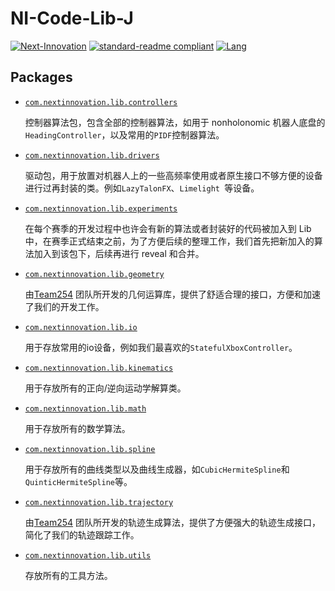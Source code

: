 # NI-Code-Lib-J
[![Next-Innovation](https://img.shields.io/badge/Next-Innovation-blueviolet?style=flat)](https://github.com/FRCNextInnovation) [![standard-readme compliant](https://img.shields.io/badge/readme%20style-standard-brightgreen.svg?style=flat)](https://github.com/RichardLitt/standard-readme) [![Lang](https://img.shields.io/badge/Lang-zh--CN-Green?style=flat)]()

## Packages

- [`com.nextinnovation.lib.controllers`](controllers)

  控制器算法包，包含全部的控制器算法，如用于 nonholonomic 机器人底盘的 `HeadingController`，以及常用的`PIDF`控制器算法。

- [`com.nextinnovation.lib.drivers`](drivers)

  驱动包，用于放置对机器人上的一些高频率使用或者原生接口不够方便的设备进行过再封装的类。例如`LazyTalonFX`、`Limelight	`等设备。

- [`com.nextinnovation.lib.experiments`](experiments)

  在每个赛季的开发过程中也许会有新的算法或者封装好的代码被加入到 Lib 中，在赛季正式结束之前，为了方便后续的整理工作，我们首先把新加入的算法加入到该包下，后续再进行 reveal 和合并。

- [`com.nextinnovation.lib.geometry`](geometry)

  由[Team254](https://github.com/Team254) 团队所开发的几何运算库，提供了舒适合理的接口，方便和加速了我们的开发工作。

- [`com.nextinnovation.lib.io`](io)

  用于存放常用的io设备，例如我们最喜欢的`StatefulXboxController`。

- [`com.nextinnovation.lib.kinematics`](kinematics)

  用于存放所有的正向/逆向运动学解算类。

- [`com.nextinnovation.lib.math`](math)

  用于存放所有的数学算法。

- [`com.nextinnovation.lib.spline`](spline)

  用于存放所有的曲线类型以及曲线生成器，如`CubicHermiteSpline`和`QuinticHermiteSpline`等。

- [`com.nextinnovation.lib.trajectory`](trajectory)

  由[Team254](https://github.com/Team254) 团队所开发的轨迹生成算法，提供了方便强大的轨迹生成接口，简化了我们的轨迹跟踪工作。
  
- [`com.nextinnovation.lib.utils`](utils)

  存放所有的工具方法。